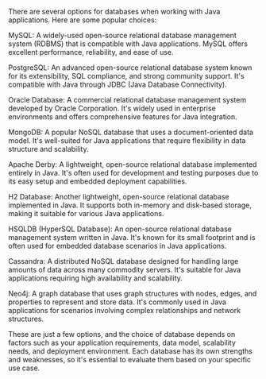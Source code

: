 There are several options for databases when working with Java applications. Here are some popular choices:

MySQL: A widely-used open-source relational database management system (RDBMS) that is compatible with Java applications. MySQL offers excellent performance, reliability, and ease of use.

PostgreSQL: An advanced open-source relational database system known for its extensibility, SQL compliance, and strong community support. It's compatible with Java through JDBC (Java Database Connectivity).

Oracle Database: A commercial relational database management system developed by Oracle Corporation. It's widely used in enterprise environments and offers comprehensive features for Java integration.

MongoDB: A popular NoSQL database that uses a document-oriented data model. It's well-suited for Java applications that require flexibility in data structure and scalability.

Apache Derby: A lightweight, open-source relational database implemented entirely in Java. It's often used for development and testing purposes due to its easy setup and embedded deployment capabilities.

H2 Database: Another lightweight, open-source relational database implemented in Java. It supports both in-memory and disk-based storage, making it suitable for various Java applications.

HSQLDB (HyperSQL Database): An open-source relational database management system written in Java. It's known for its small footprint and is often used for embedded database scenarios in Java applications.

Cassandra: A distributed NoSQL database designed for handling large amounts of data across many commodity servers. It's suitable for Java applications requiring high availability and scalability.

Neo4j: A graph database that uses graph structures with nodes, edges, and properties to represent and store data. It's commonly used in Java applications for scenarios involving complex relationships and network structures.

These are just a few options, and the choice of database depends on factors such as your application requirements, data model, scalability needs, and deployment environment. Each database has its own strengths and weaknesses, so it's essential to evaluate them based on your specific use case.




